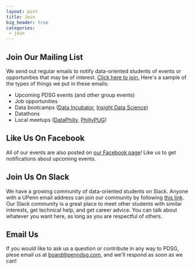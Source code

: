 ```yaml
---
layout: post
title: Join
big_header: true
categories:
 - join
---
```


## Join Our Mailing List

We send out regular emails to notify data-oriented students of events or opportunities that may be of interest. [Click here to join.](http://penndsg.us16.list-manage.com/subscribe?u=8d37ea8911e6f07a325e06b06&id=1b1f4112db) Here's a sample of the types of things we put in these emails:

- Upcoming PDSG events (and other group events)
- Job opportunities
- Data bootcamps ([Data Incubator](https://www.thedataincubator.com/), [Insight Data Science](http://insightdatascience.com/))
- Datathons
- Local meetups ([DataPhilly](https://www.meetup.com/DataPhilly/), [PhillyPUG](https://www.meetup.com/phillypug/))

## Like Us On Facebook

All of our events are also posted on [our Facebook page](https://www.facebook.com/PennDSG)! Like us to get notifications about upcoming events.

## Join Us On Slack

We have a growing community of data-oriented students on Slack. Anyone with a UPenn email address can join our community by following [this link](https://join.slack.com/t/pdsg/signup/). Our Slack community is a great place to meet other students with similar interests, get technical help, and get career advice. You can talk about whatever you want here, as long as you are respectful of others.

## Email Us

If you would like to ask us a question or contribute in any way to PDSG, plese email us at [board@penndsg.com](mailto:board@penndsg.com), and we'll respond as soon as we can!
